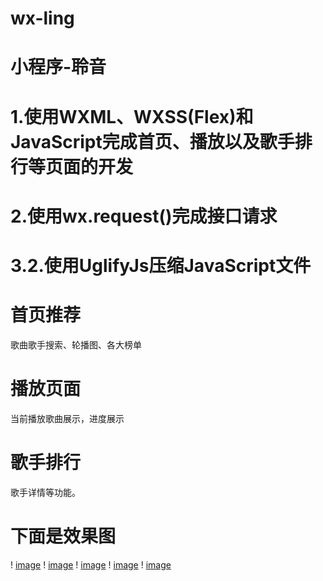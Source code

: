 # wx-ling
# 小程序-聆音
# 1.使用WXML、WXSS(Flex)和JavaScript完成首页、播放以及歌手排行等页面的开发
# 2.使用wx.request()完成接口请求
# 3.2.使用UglifyJs压缩JavaScript文件
# 首页推荐
歌曲歌手搜索、轮播图、各大榜单
# 播放页面
当前播放歌曲展示，进度展示
# 歌手排行
歌手详情等功能。

# 下面是效果图
! [image](https://github.com/duckprime/wx-ling/blob/master/wx-ling/1.png)
! [image](https://github.com/duckprime/wx-ling/blob/master/wx-ling/2.png)
! [image](https://github.com/duckprime/wx-ling/blob/master/wx-ling/3.png)
! [image](https://github.com/duckprime/wx-ling/blob/master/wx-ling/4.png)
! [image](https://github.com/duckprime/wx-ling/blob/master/wx-ling/5.png)


